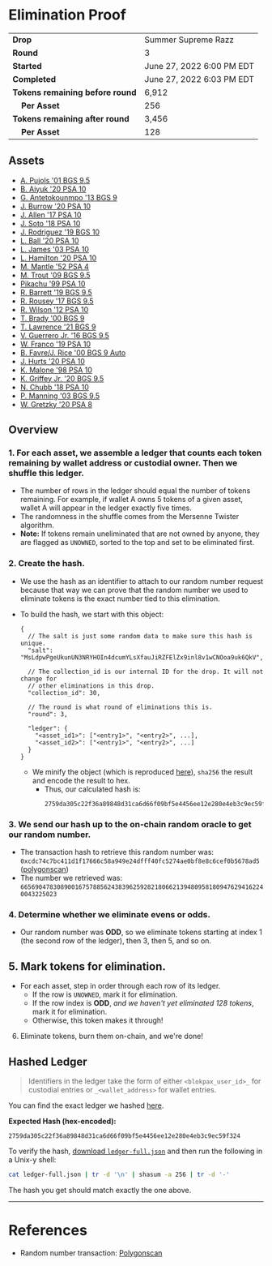 # Elimination Proof

|||
|---|---|
| **Drop** | Summer Supreme Razz |
| **Round** | 3 |
| **Started** | June 27, 2022 6:00 PM EDT |
| **Completed** | June 27, 2022 6:03 PM EDT |
| **Tokens remaining before round** | 6,912 |
| **&nbsp;&nbsp;&nbsp;&nbsp;Per Asset** | 256 |
| **Tokens remaining after round** | 3,456 |
| **&nbsp;&nbsp;&nbsp;&nbsp;Per Asset** | 128 |

## Assets

- [A. Pujols &#039;01 BGS 9.5](asset-1852.md)
- [B. Aiyuk &#039;20 PSA 10](asset-1853.md)
- [G. Antetokounmpo &#039;13 BGS 9](asset-1854.md)
- [J. Burrow &#039;20 PSA 10](asset-1855.md)
- [J. Allen &#039;17 PSA 10](asset-1856.md)
- [J. Soto &#039;18 PSA 10](asset-1857.md)
- [J. Rodriguez &#039;19 BGS 10](asset-1858.md)
- [L. Ball &#039;20 PSA 10](asset-1859.md)
- [L. James &#039;03 PSA 10](asset-1860.md)
- [L. Hamilton &#039;20 PSA 10](asset-1861.md)
- [M. Mantle &#039;52 PSA 4](asset-1862.md)
- [M. Trout &#039;09 BGS 9.5](asset-1863.md)
- [Pikachu &#039;99 PSA 10](asset-1864.md)
- [R. Barrett &#039;19 BGS 9.5](asset-1865.md)
- [R. Rousey &#039;17 BGS 9.5](asset-1866.md)
- [R. Wilson &#039;12 PSA 10](asset-1867.md)
- [T. Brady &#039;00 BGS 9](asset-1868.md)
- [T. Lawrence &#039;21 BGS 9](asset-1869.md)
- [V. Guerrero Jr. &#039;16 BGS 9.5](asset-1870.md)
- [W. Franco &#039;19 PSA 10](asset-1871.md)
- [B. Favre/J. Rice &#039;00 BGS 9 Auto](asset-2176.md)
- [J. Hurts &#039;20 PSA 10](asset-2177.md)
- [K. Malone &#039;98 PSA 10](asset-2178.md)
- [K. Griffey Jr. &#039;20 BGS 9.5](asset-2179.md)
- [N. Chubb &#039;18 PSA 10](asset-2180.md)
- [P. Manning &#039;03 BGS 9.5](asset-2181.md)
- [W. Gretzky &#039;20 PSA 8](asset-2182.md)

## Overview

### 1. For each asset, we assemble a ledger that counts each token remaining by wallet address or custodial owner. Then we shuffle this ledger.
- The number of rows in the ledger should equal the number of tokens remaining. For example, if wallet A owns 5 tokens of a given asset, wallet A will appear in the ledger exactly five times.
- The randomness in the shuffle comes from the Mersenne Twister algorithm.
- **Note:** If tokens remain uneliminated that are not owned by anyone, they are flagged as `UNOWNED`, sorted to the top and set to be eliminated first.

### 2. Create the hash.
- We use the hash as an identifier to attach to our random number request because that way we can prove that the random number we used to eliminate tokens is the exact number tied to this elimination.
- To build the hash, we start with this object:
  ```jsonc
  {
    // The salt is just some random data to make sure this hash is unique.
    "salt": "MsLdpwPgeUkunUN3NRYHOIn4dcumYLsXfauJiRZFElZx9inl8v1wCNOoa9uk6QkV",

    // The collection_id is our internal ID for the drop. It will not change for
    // other eliminations in this drop.
    "collection_id": 30,

    // The round is what round of eliminations this is.
    "round": 3,

    "ledger": {
      "<asset_id1>": ["<entry1>", "<entry2>", ...],
      "<asset_id2>": ["<entry1>", "<entry2>", ...]
    }
  }
  ```

  - We minify the object (which is reproduced [here][ledger_full]), `sha256` the result and encode the result to hex.
    - Thus, our calculated hash is:
      ```plain
      2759da305c22f36a89848d31ca6d66f09bf5e4456ee12e280e4eb3c9ec59f324
      ```

### 3. We send our hash up to the on-chain random oracle to get our random number.
  - The transaction hash to retrieve this random number was: `0xcdc74c7bc411d1f17666c58a949e24dfff40fc5274ae0bf8e8c6cef0b5678ad5` ([polygonscan][random_txn])
  - The number we retrieved was: `66569047830890016757885624383962592821806621394809581809476294162240043225023`

### 4. Determine whether we eliminate evens or odds.
  
  - Our random number was **ODD**, so we eliminate tokens starting at index 1 (the second row of the ledger), then 3, then 5, and so on.
  
## 5. Mark tokens for elimination.
  - For each asset, step in order through each row of its ledger.
    - If the row is `UNOWNED`, mark it for elimination.
    - If the row index is **ODD**, _and we haven't yet eliminated 128 tokens_, mark it for elimination.
    - Otherwise, this token makes it through!

6. Eliminate tokens, burn them on-chain, and we're done!

## Hashed Ledger

> Identifiers in the ledger take the form of either `<blokpax_user_id>_` for custodial entries or `_<wallet_address>` for wallet entries.

You can find the exact ledger we hashed [here][ledger_full].

**Expected Hash (hex-encoded):**
```
2759da305c22f36a89848d31ca6d66f09bf5e4456ee12e280e4eb3c9ec59f324
```

To verify the hash, [download `ledger-full.json`][ledger_full] and then run the following in a Unix-y shell:

```bash
cat ledger-full.json | tr -d '\n' | shasum -a 256 | tr -d '-'
```

The hash you get should match exactly the one above.

---

# References

- Random number transaction: [Polygonscan][random_txn]

[random_txn]: https://polygonscan.com/tx/0xcdc74c7bc411d1f17666c58a949e24dfff40fc5274ae0bf8e8c6cef0b5678ad5
[ledger_full]: ledger-full.json
